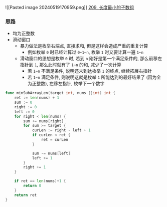![[Pasted image 20240519170959.png]]
[209. 长度最小的子数组](https://leetcode.cn/problems/minimum-size-subarray-sum/)


### 思路
- 均为正整数
- 滑动窗口
	- 暴力做法是枚举右端点, 直接求和, 但是这样会造成严重的重复计算
		- 例如枚举 `0` 时已经计算过 `0~1~n`, 枚举 `1` 时又要计算一遍 `1~n`
	- 滑动窗口的思想是枚举 `0` 时, 若到 `n` 刚好是第一个满足条件的, 那么前移左指针到 `1`, 那么此时就有了 `1~n` 的和, 减少了一次计算
		- 若 `1~n` 不满足条件, 说明还未到达枚举 `1` 的终点, 继续拓展右指针
		- 若 `1~n` 满足条件, 则说明这就是枚举 `1` 所能达到的最好结果了 (因为全为正整数), 左移左指针, 枚举下一个数字


```go
func minSubArrayLen(target int, nums []int) int {
	ret := len(nums) + 1
	sum := 0
	right := 0
	left := 0
	for right < len(nums) {
		sum += nums[right]
		for sum >= target {
			curLen := right - left + 1
			if curLen < ret {
				ret = curLen
			}

			sum -= nums[left]
			left += 1
		}
		right += 1
	}

	if ret == len(nums)+1 {
		return 0
	}
	return ret
}
```